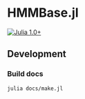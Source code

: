 # HMMBase.jl

[![Julia 1.0+](https://img.shields.io/badge/Julia-1.0+-blue.svg?style=flat)](https://julialang.org/downloads/)


## Development

### Build docs

```bash
julia docs/make.jl
```
